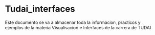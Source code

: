 # Tudai_interfaces

Este documento se va a almacenar toda la informacion, practicos y ejemplos de la materia Visualisacion e Interfaces de la carrera de TUDAI

